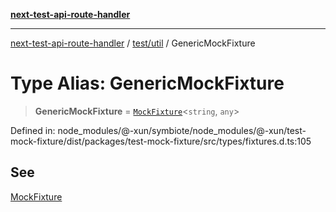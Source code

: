 [**next-test-api-route-handler**](../../../README.md)

***

[next-test-api-route-handler](../../../README.md) / [test/util](../README.md) / GenericMockFixture

# Type Alias: GenericMockFixture

> **GenericMockFixture** = [`MockFixture`](MockFixture.md)\<`string`, `any`\>

Defined in: node\_modules/@-xun/symbiote/node\_modules/@-xun/test-mock-fixture/dist/packages/test-mock-fixture/src/types/fixtures.d.ts:105

## See

[MockFixture](MockFixture.md)
